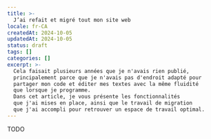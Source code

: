 ```yaml
---
title: >-
  J’ai refait et migré tout mon site web
locale: fr-CA
createdAt: 2024-10-05
updatedAt: 2024-10-05
status: draft
tags: []
categories: []
excerpt: >-
  Cela faisait plusieurs années que je n'avais rien publié,
  principalement parce que je n'avais pas d'endroit adapté pour
  partager mon code et éditer mes textes avec la même fluidité
  que lorsque je programme.
  Dans cet article, je vous présente les fonctionnalités
  que j'ai mises en place, ainsi que le travail de migration
  que j'ai accompli pour retrouver un espace de travail optimal.
---
```


TODO
